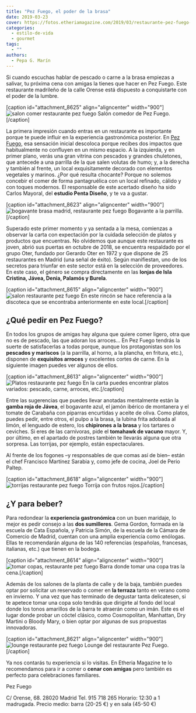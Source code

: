 ```yaml
---
title: "Pez Fuego, el poder de la brasa"
date: 2019-03-23
cover: https://fotos.etheriamagazine.com/2019/03/restaurante-pez-fuego-pulpo-brasa.jpg
categories: 
  - estilo-de-vida
  - gourmet
tags: 
  - ""
authors: 
  - Pepa G. Marín
---
```


Si cuando escuchas hablar de pescado o carne a la brasa empiezas a salivar, tu próxima 
cena con amigas la tienes que hacer en Pez Fuego. Este restaurante madrileño de la calle 
Orense está dispuesto a conquistarte con el poder de la lumbre. 

\[caption id="attachment\_8625" align="aligncenter" width="900"\]![salon comer restaurante pez fuego](https://fotos.etheriamagazine.com/2019/03/Espacio-Pez-Fuego.jpg "Salón comedor de Pez Fuego.") Salón comedor de Pez Fuego.\[/caption\]

La primera impresión cuando entras en un restaurante es importante porque te puede influir en la experiencia gastronómica posterior. En [Pez Fuego](http://www.pezfuego.es), esa sensación inicial descoloca porque recibes dos impactos que habitualmente no confluyen en un mismo espacio. A la izquierda, y en primer plano, verás una gran vitrina con pescados y grandes chuletones, que antecede a una parrilla de la que salen volutas de humo; y, a la derecha y también al frente, un local exquisitamente decorado con elementos vegetales y marinos. ¿Por qué resulta chocante? Porque no solemos concebir el comer de forma pantagruélica con un local refinado, cálido y con toques modernos. El responsable de este acertado diseño ha sido Carlos Mayoral, del **estudio Penta Diseño**, y te va a gustar.

\[caption id="attachment\_8623" align="aligncenter" width="900"\]![bogavante brasa madrid, restaurante pez fuego](https://fotos.etheriamagazine.com/2019/03/Bogavante-a-la-brasa-pez-fuego.jpg "Bogavante a la parrilla.") Bogavante a la parrilla.\[/caption\]

Superado este primer momento y ya sentada a la mesa, comienzas a observar la carta con expectación por la cuidada selección de platos y productos que encuentras. No olvidemos que aunque este restaurante es joven, abrió sus puertas en octubre de 2018, se encuentra respaldado por el grupo Oter, fundado por Gerardo Oter en 1972 y que dispone de 25 restaurantes en Madrid (una señal de éxito). Según manifiestan, uno de los secretos para triunfar en este sector está en la selección de proveedores. En este caso, el género se compra directamente en las **lonjas de Isla Cristina, Jávea, Denia, Palamós y Burela**.

\[caption id="attachment\_8615" align="aligncenter" width="900"\]![salon restaurante pez fuego](https://fotos.etheriamagazine.com/2019/03/Restaurante-Pez-Fuego-madrid.jpg "Otra de los rincones del restaurante Pez Fuego.") En este rincón se hace referencia a la discoteca que se encontraba anteriormente en este local.\[/caption\]

## ¿Qué pedir en Pez Fuego?

En todos los grupos de amigas hay alguna que quiere comer ligero, otra que no es de pescado, las que adoran los arroces... En Pez Fuego tendrás la suerte de satisfacerlas a todas porque, aunque los protagonistas son los **pescados y mariscos** (a la parrilla, al horno, a la plancha, en fritura, etc.), disponen de **exquisitos arroces** y excelentes cortes de carne. En la siguiente imagen puedes ver algunos de ellos.

\[caption id="attachment\_8613" align="aligncenter" width="900"\]![Platos restaurante pez fuego](https://fotos.etheriamagazine.com/2019/03/platos-restaurante-pez-fuego.jpg "En la carta puedes encontrar platos variados: pescado, carne, arroces, etc.") En la carta puedes encontrar platos variados: pescado, carne, arroces, etc.\[/caption\]

Entre las sugerencias que puedes llevar anotadas mentalmente están la **gamba roja de Jávea**, el bogavante azul, el jamón ibérico de montanera y el tomate de Carabaña con piparras encurtidas y aceite de oliva. Como platos, puedes pedir, entre otros, el pulpo a la brasa, la lubina frita adobada al limón, el lenguado de estero, los **chipirones a la brasa** y los tartares o ceviches. Si eres de las carnívoras, pide el **tomahawk de vacuno** mayor. Y, por último, en el apartado de postres también te llevarás alguna que otra sorpresa. Las torrijas, por ejemplo, están espectaculares.

Al frente de los fogones –y responsables de que comas así de bien– están el chef Francisco Martínez Sarabia y, como jefe de cocina, Joel de Perio Paltep.

\[caption id="attachment\_8618" align="aligncenter" width="900"\]![torrijas restaurante pez fuego](https://fotos.etheriamagazine.com/2019/03/restaurante-pez-fuego-torrija.jpg "Torrija con frutos rojos.") Torrija con frutos rojos.\[/caption\]

## ¿Y para beber?

Para redondear la **experiencia gastronómica** con un buen maridaje, lo mejor es pedir consejo a las **dos sumilleres**. Gema Gordon, formada en la escuela de Cata Española, y Patricia Simón, de la escuela de la Cámara de Comercio de Madrid, cuentan con una amplia experiencia como enólogas. Ellas te recomendarán alguna de las 140 referencias (españolas, francesas, italianas, etc.) que tienen en la bodega.

\[caption id="attachment\_8614" align="aligncenter" width="900"\]![tomar copas, restaurante pez fuego](https://fotos.etheriamagazine.com/2019/03/restaurante-pez-fuego-copas.jpg "Barra donde tomar una copa tras la cena.") Barra donde tomar una copa tras la cena.\[/caption\]

Además de los salones de la planta de calle y de la baja, también puedes optar por solicitar un reservado o comer en **la terraza** tanto en verano como en invierno. Y una vez que has terminado de degustar tanta delicatesen, si te apetece tomar una copa solo tendrás que dirigirte al fondo del local donde los tonos amarillos de la barra te atraerán como un imán. Este es el lugar donde probar un cóctel clásico, como Cosmopolitan, Manhattan, Dry Martini o Bloody Mary, o bien optar por algunas de sus propuestas innovadoras.

\[caption id="attachment\_8621" align="aligncenter" width="900"\]![lounge restaurante pez fuego](https://fotos.etheriamagazine.com/2019/03/Zona-lounge-pez-fuego.jpg "Lounge del restaurante Pez Fuego.") Lounge del restaurante Pez Fuego.\[/caption\]

Ya nos contarás tu experiencia si lo visitas. En Etheria Magazine te lo recomendamos para ir a comer o **cenar con amigas** pero también es perfecto para celebraciones familiares.

Pez Fuego 

C/ Orense, 68. 28020 Madrid Tel. 915 718 265 Horario: 12:30 a 1 madrugada. Precio medio: barra (20-25 €) y en sala (45-50 €)
